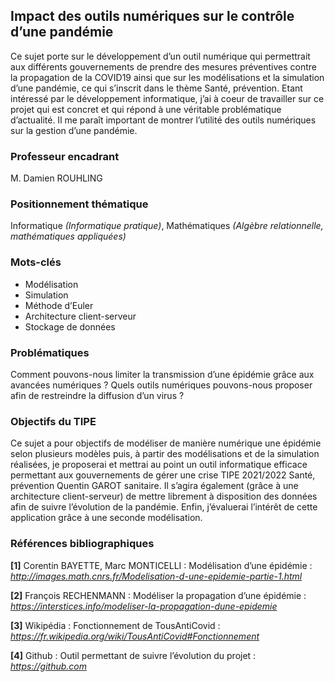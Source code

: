 ## Impact des outils numériques sur le contrôle d’une pandémie
Ce sujet porte sur le développement d’un outil numérique qui permettrait aux différents gouvernements de prendre des mesures préventives contre la propagation de la COVID19 ainsi que sur les modélisations et la simulation d’une pandémie, ce qui s’inscrit dans le thème Santé, prévention.
Etant intéressé par le développement informatique, j’ai à coeur de travailler sur ce projet qui est concret et qui répond à une véritable problématique d’actualité. Il me paraît important de montrer l’utilité des outils numériques sur la gestion d’une pandémie.


### Professeur encadrant
M. Damien ROUHLING

### Positionnement thématique
Informatique *(Informatique pratique)*, Mathématiques *(Algèbre relationnelle, mathématiques appliquées)*

### Mots-clés
- Modélisation
- Simulation
- Méthode d’Euler
- Architecture client-serveur
- Stockage de données

### Problématiques
Comment pouvons-nous limiter la transmission d’une épidémie grâce aux avancées numériques ?
Quels outils numériques pouvons-nous proposer afin de restreindre la diffusion d’un virus ?

### Objectifs du TIPE
Ce sujet a pour objectifs de modéliser de manière numérique une épidémie selon plusieurs modèles puis, à partir des modélisations et de la simulation réalisées, je proposerai et mettrai au point un outil informatique efficace permettant aux gouvernements de gérer une crise
TIPE 2021/2022 Santé, prévention Quentin GAROT
sanitaire. Il s’agira également (grâce à une architecture client-serveur) de mettre librement à
disposition des données afin de suivre l’évolution de la pandémie. Enfin, j’évaluerai l’intérêt
de cette application grâce à une seconde modélisation.

### Références bibliographiques
**[1]** Corentin BAYETTE, Marc MONTICELLI : Modélisation d’une épidémie :
*http://images.math.cnrs.fr/Modelisation-d-une-epidemie-partie-1.html*

**[2]** François RECHENMANN : Modéliser la propagation d’une épidémie :
*https://interstices.info/modeliser-la-propagation-dune-epidemie*

**[3]** Wikipédia : Fonctionnement de TousAntiCovid :
*https://fr.wikipedia.org/wiki/TousAntiCovid#Fonctionnement*

**[4]** Github : Outil permettant de suivre l’évolution du projet :
*https://github.com*